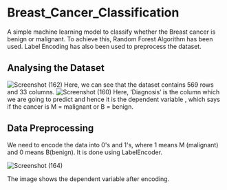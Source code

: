 # Breast_Cancer_Classification
A simple machine learning model to classify whether the Breast cancer is benign or malignant. To achieve this, Random Forest Algorithm has been used. Label Encoding has also been used to preprocess the dataset.

## Analysing the Dataset
![Screenshot (162)](https://user-images.githubusercontent.com/44607923/68864268-ddcb8900-0716-11ea-8c32-8e172ca9fed5.png)
Here, we can see that the dataset contains  569 rows and 33 columns.
![Screenshot (160)](https://user-images.githubusercontent.com/44607923/68864485-3b5fd580-0717-11ea-92e3-6a76fa4c3c60.png)
Here, ‘Diagnosis’ is the column which we are going to predict and hence it is the dependent variable , which says if the cancer is M = malignant or B = benign. 

## Data Preprocessing
We need to encode the data into 0's and 1's, where 1 means M (malignant) and 0 means B(benign). It is done using LabelEncoder.

 ![Screenshot (164)](https://user-images.githubusercontent.com/44607923/68865301-9e05a100-0718-11ea-980d-d384f47ce86f.png)
 
 The image shows the dependent variable after encoding.



